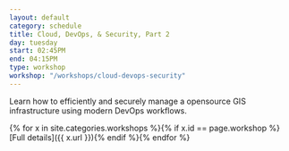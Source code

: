 ```yaml
---
layout: default
category: schedule
title: Cloud, DevOps, & Security, Part 2
day: tuesday
start: 02:45PM
end: 04:15PM
type: workshop
workshop: "/workshops/cloud-devops-security"
---
```


Learn how to efficiently and securely manage a opensource GIS infrastructure using modern DevOps workflows.

{% for x in site.categories.workshops %}{% if x.id == page.workshop %}[Full details]({{ x.url }}){% endif %}{% endfor %}
